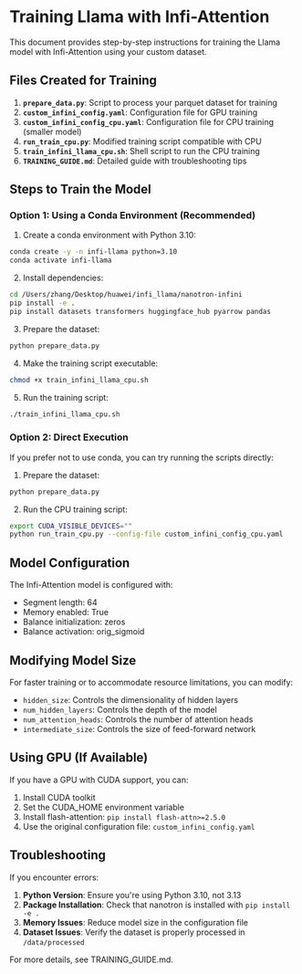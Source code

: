 # Training Llama with Infi-Attention

This document provides step-by-step instructions for training the Llama model with Infi-Attention using your custom dataset.

## Files Created for Training

1. **`prepare_data.py`**: Script to process your parquet dataset for training
2. **`custom_infini_config.yaml`**: Configuration file for GPU training
3. **`custom_infini_config_cpu.yaml`**: Configuration file for CPU training (smaller model)
4. **`run_train_cpu.py`**: Modified training script compatible with CPU
5. **`train_infini_llama_cpu.sh`**: Shell script to run the CPU training
6. **`TRAINING_GUIDE.md`**: Detailed guide with troubleshooting tips

## Steps to Train the Model

### Option 1: Using a Conda Environment (Recommended)

1. Create a conda environment with Python 3.10:

```bash
conda create -y -n infi-llama python=3.10
conda activate infi-llama
```

2. Install dependencies:

```bash
cd /Users/zhang/Desktop/huawei/infi_llama/nanotron-infini
pip install -e .
pip install datasets transformers huggingface_hub pyarrow pandas
```

3. Prepare the dataset:

```bash
python prepare_data.py
```

4. Make the training script executable:

```bash
chmod +x train_infini_llama_cpu.sh
```

5. Run the training script:

```bash
./train_infini_llama_cpu.sh
```

### Option 2: Direct Execution

If you prefer not to use conda, you can try running the scripts directly:

1. Prepare the dataset:

```bash
python prepare_data.py
```

2. Run the CPU training script:

```bash
export CUDA_VISIBLE_DEVICES=""
python run_train_cpu.py --config-file custom_infini_config_cpu.yaml
```

## Model Configuration

The Infi-Attention model is configured with:
- Segment length: 64
- Memory enabled: True
- Balance initialization: zeros
- Balance activation: orig_sigmoid

## Modifying Model Size

For faster training or to accommodate resource limitations, you can modify:
- `hidden_size`: Controls the dimensionality of hidden layers
- `num_hidden_layers`: Controls the depth of the model
- `num_attention_heads`: Controls the number of attention heads
- `intermediate_size`: Controls the size of feed-forward network

## Using GPU (If Available)

If you have a GPU with CUDA support, you can:
1. Install CUDA toolkit
2. Set the CUDA_HOME environment variable
3. Install flash-attention: `pip install flash-attn>=2.5.0`
4. Use the original configuration file: `custom_infini_config.yaml`

## Troubleshooting

If you encounter errors:

1. **Python Version**: Ensure you're using Python 3.10, not 3.13
2. **Package Installation**: Check that nanotron is installed with `pip install -e .`
3. **Memory Issues**: Reduce model size in the configuration file
4. **Dataset Issues**: Verify the dataset is properly processed in `/data/processed`

For more details, see TRAINING_GUIDE.md.
